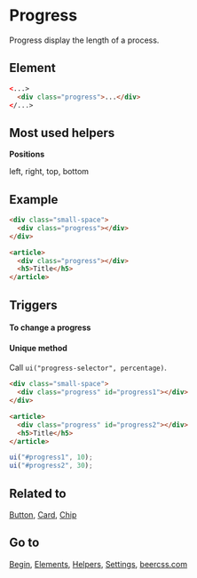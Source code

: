 # Progress

Progress display the length of a process.

## Element

```html
<...>
  <div class="progress">...</div>
</...>
```

## Most used helpers

**Positions**

left, right, top, bottom

## Example

```html
<div class="small-space">
  <div class="progress"></div>
</div>

<article>
  <div class="progress"></div>
  <h5>Title</h5>
</article>
```

## Triggers 

#### To change a progress

#### Unique method

Call `ui("progress-selector", percentage)`.

```html
<div class="small-space">
  <div class="progress" id="progress1"></div>
</div>

<article>
  <div class="progress" id="progress2"></div>
  <h5>Title</h5>
</article>
```

```js
ui("#progress1", 10);
ui("#progress2", 30);
```

## Related to
[Button](https://github.com/beercss/beercss/blob/main/docs/BUTTON.md), [Card](https://github.com/beercss/beercss/blob/main/docs/CARD.md), [Chip](https://github.com/beercss/beercss/blob/main/docs/CHIP.md)

## Go to
[Begin](https://github.com/beercss/beercss/blob/main/docs/INDEX.md), [Elements](https://github.com/beercss/beercss/blob/main/docs/ELEMENTS.md), [Helpers](https://github.com/beercss/beercss/blob/main/docs/HELPERS.md), [Settings](https://github.com/beercss/beercss/blob/main/docs/SETTINGS.md), [beercss.com](https://www.beercss.com)